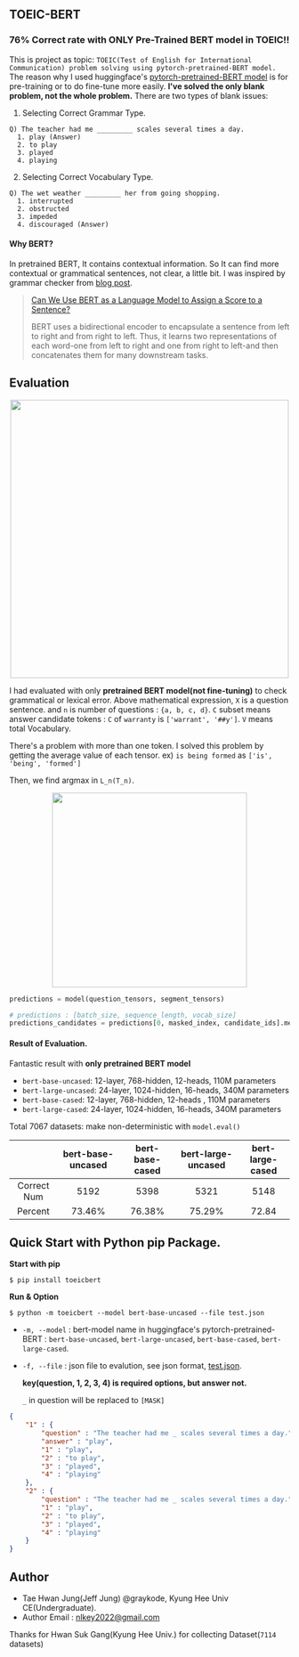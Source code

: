 ## TOEIC-BERT

### 76% Correct rate with ONLY Pre-Trained BERT model in TOEIC!!



This is project as topic: `TOEIC(Test of English for International Communication) problem solving using pytorch-pretrained-BERT model.` The reason why I used huggingface's [pytorch-pretrained-BERT model](<https://github.com/huggingface/pytorch-pretrained-BERT>) is for pre-training or to do fine-tune more easily.  **I've solved the only blank problem, not the whole problem.** There are two types of blank issues:

1. Selecting Correct Grammar Type.

```
Q) The teacher had me _________ scales several times a day.
  1. play (Answer)
  2. to play
  3. played
  4. playing
```

2. Selecting Correct Vocabulary Type.

```
Q) The wet weather _________ her from going shopping.
  1. interrupted
  2. obstructed
  3. impeded
  4. discouraged (Answer)
```



#### Why BERT?

In pretrained BERT, It contains contextual information. So It can find more contextual or grammatical sentences, not clear, a little bit. I was inspired by grammar checker from [blog post](<https://www.scribendi.ai/can-we-use-bert-as-a-language-model-to-assign-score-of-a-sentence/>).

> [Can We Use BERT as a Language Model to Assign a Score to a Sentence?](<https://www.scribendi.ai/can-we-use-bert-as-a-language-model-to-assign-score-of-a-sentence/>)
>
> BERT uses a bidirectional encoder to encapsulate a sentence from left to right and from right to left. Thus, it learns two representations of each word-one from left to right and one from right to left-and then concatenates them for many downstream tasks.



## Evaluation

<p align="center"><img width="500" src="https://raw.githubusercontent.com/graykode/toeicbert/master/images/baseline.gif" /></p>

I had evaluated with only **pretrained BERT model(not fine-tuning)** to check grammatical or lexical error. Above mathematical expression, `X` is a question sentence. and `n` is number of questions : `{a, b, c, d}`. `C` subset means answer candidate tokens : `C` of `warranty` is `['warrant', '##y']`. `V` means total Vocabulary.

There's a problem with more than one token. I solved this problem by getting the average value of each tensor. ex) `is being formed` as `['is', 'being', 'formed']` 

Then, we find argmax in `L_n(T_n)`.



<p align="center"><img width="350" src="https://raw.githubusercontent.com/graykode/toeicbert/master/images/prediction.gif" /></p>

```python
predictions = model(question_tensors, segment_tensors)

# predictions : [batch_size, sequence_length, vocab_size]
predictions_candidates = predictions[0, masked_index, candidate_ids].mean()
```



#### Result of Evaluation.

Fantastic result with **only pretrained BERT model**

- `bert-base-uncased`: 12-layer, 768-hidden, 12-heads, 110M parameters
- `bert-large-uncased`: 24-layer, 1024-hidden, 16-heads, 340M parameters
- `bert-base-cased`: 12-layer, 768-hidden, 12-heads , 110M parameters
- `bert-large-cased`: 24-layer, 1024-hidden, 16-heads, 340M parameters

Total 7067 datasets: make non-deterministic with `model.eval()`

|             | bert-base-uncased | bert-base-cased | bert-large-uncased | bert-large-cased |
| :---------: | :---------------: | :-------------: | :----------------: | :--------------: |
| Correct Num |       5192        |      5398       |        5321        |       5148       |
|   Percent   |      73.46%       |     76.38%      |       75.29%       |      72.84       |



## Quick Start with Python pip Package.

**Start with pip**

```shell
$ pip install toeicbert
```



**Run & Option**

```shell
$ python -m toeicbert --model bert-base-uncased --file test.json
```

- `-m, --model` : bert-model name in huggingface's pytorch-pretrained-BERT : `bert-base-uncased`, `bert-large-uncased`, `bert-base-cased`, `bert-large-cased`.

- `-f, --file` : json file to evalution, see json format, [test.json](test.json). 

  **key(question, 1, 2, 3, 4)  is required options, but answer not.**

  `_` in question will be replaced to `[MASK]`

```json
{
    "1" : {
        "question" : "The teacher had me _ scales several times a day.",
        "answer" : "play",
        "1" : "play",
        "2" : "to play",
        "3" : "played",
        "4" : "playing"
    },
    "2" : {
        "question" : "The teacher had me _ scales several times a day.",
        "1" : "play",
        "2" : "to play",
        "3" : "played",
        "4" : "playing"
    }
}
```



## Author

- Tae Hwan Jung(Jeff Jung) @graykode, Kyung Hee Univ CE(Undergraduate).
- Author Email : [nlkey2022@gmail.com](mailto:nlkey2022@gmail.com)

Thanks for Hwan Suk Gang(Kyung Hee Univ.) for collecting Dataset(`7114` datasets)